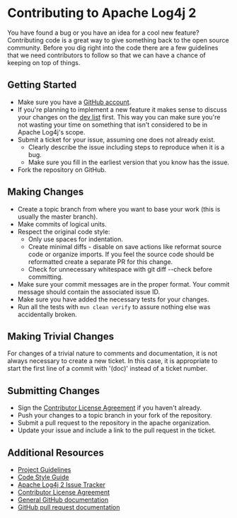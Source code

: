 <!---
 Licensed to the Apache Software Foundation (ASF) under one or more
 contributor license agreements.  See the NOTICE file distributed with
 this work for additional information regarding copyright ownership.
 The ASF licenses this file to You under the Apache License, Version 2.0
 (the "License"); you may not use this file except in compliance with
 the License.  You may obtain a copy of the License at
      http://www.apache.org/licenses/LICENSE-2.0
 Unless required by applicable law or agreed to in writing, software
 distributed under the License is distributed on an "AS IS" BASIS,
 WITHOUT WARRANTIES OR CONDITIONS OF ANY KIND, either express or implied.
 See the License for the specific language governing permissions and
 limitations under the License.
-->
<!--
This looks like it was generated, but it was actually modified from the
CONTRIBUTING.md file from Apache Commons Lang.
-->
# Contributing to Apache Log4j 2

You have found a bug or you have an idea for a cool new feature? Contributing code is a great way to give something back to
the open source community. Before you dig right into the code there are a few guidelines that we need contributors to
follow so that we can have a chance of keeping on top of things.

## Getting Started

+ Make sure you have a [GitHub account](https://github.com/join).
+ If you're planning to implement a new feature it makes sense to discuss your changes on the [dev list](https://logging.apache.org/log4j/2.x/mail-lists.html) first. This way you can make sure you're not wasting your time on something that isn't considered to be in Apache Log4j's scope.
+ Submit a ticket for your issue, assuming one does not already exist.
  + Clearly describe the issue including steps to reproduce when it is a bug.
  + Make sure you fill in the earliest version that you know has the issue.
+ Fork the repository on GitHub.

## Making Changes

+ Create a topic branch from where you want to base your work (this is usually the master branch).
+ Make commits of logical units.
+ Respect the original code style:
  + Only use spaces for indentation.
  + Create minimal diffs - disable on save actions like reformat source code or organize imports. If you feel the source code should be reformatted create a separate PR for this change.
  + Check for unnecessary whitespace with git diff --check before committing.
+ Make sure your commit messages are in the proper format. Your commit message should contain the associated issue ID.
+ Make sure you have added the necessary tests for your changes.
+ Run all the tests with `mvn clean verify` to assure nothing else was accidentally broken.

## Making Trivial Changes

For changes of a trivial nature to comments and documentation, it is not always necessary to create a new ticket.
In this case, it is appropriate to start the first line of a commit with '(doc)' instead of a ticket number.

## Submitting Changes

+ Sign the [Contributor License Agreement][cla] if you haven't already.
+ Push your changes to a topic branch in your fork of the repository.
+ Submit a pull request to the repository in the apache organization.
+ Update your issue and include a link to the pull request in the ticket.

## Additional Resources

+ [Project Guidelines](https://logging.apache.org/log4j/2.x/guidelines.html)
+ [Code Style Guide](https://logging.apache.org/log4j/2.x/javastyle.html)
+ [Apache Log4j 2 Issue Tracker](https://github.com/apache/logging-log4j2/issues)
+ [Contributor License Agreement][cla]
+ [General GitHub documentation](https://docs.github.com/)
+ [GitHub pull request documentation](https://docs.github.com/en/pull-requests)

[cla]:https://www.apache.org/licenses/#clas